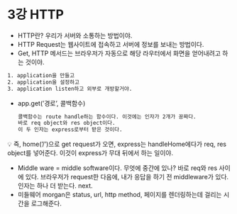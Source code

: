 # 3강 HTTP

- HTTP란? 우리가 서버와 소통하는 방법이야.
- HTTP Request는 웹사이트에 접속하고 서버에 정보를 보내는 방법이다.
- Get, HTTP 메서드는 브라우저가 자동으로 해당 라우터에서 화면을 얻어내려고 하는 것이야.

```html
1. application을 만들고
2. application을 설정하고
3. application listen하고 외부로 개방할거야.
```

- app.get(’경로’, 콜백함수)
    
    ```html
    콜백함수는 route handle하는 함수이다. 이것에는 인자가 2개가 꽁짜다.
    바로 req object와 res object이다.
    이 두 인자는 express로부터 받은 것이다.
    ```
    

<aside>
💡 즉, home(’/’)으로 get request가 오면, express는 handleHome에다가 req, res object를 넣어준다. 이것이 express가 무대 뒤에서 하는 일이야.

</aside>

- Middle ware = middle software이다. 무엇에 중간에 있나? 바로 req와 res 사이에 있다. 브라우저가 request한 다음에, 내가 응답을 하기 전 middleware가 있다. 인자는 하나 더 받는다. next.
- 미들웨어 morgan은 status, url, http method, 페이지를 렌더링하는데 걸리는 시간을 로그해준다.
